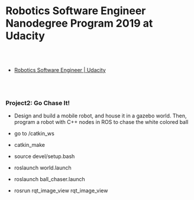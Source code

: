 Robotics Software Engineer Nanodegree Program 2019 at Udacity
==========


 <br/><br/>


- [Robotics Software Engineer | Udacity](https://www.udacity.com/course/robotics-software-engineer--nd209)


 <br/><br/>


### Project2: Go Chase It!
- Design and build a mobile robot, and house it in a gazebo world. Then, program a robot with C++ nodes in ROS to chase the white colored ball

- go to /catkin_ws

- catkin_make

- source devel/setup.bash

- roslaunch <package name> world.launch

- roslaunch <package name> ball_chaser.launch

- rosrun rqt_image_view rqt_image_view


 <br/><br/>


